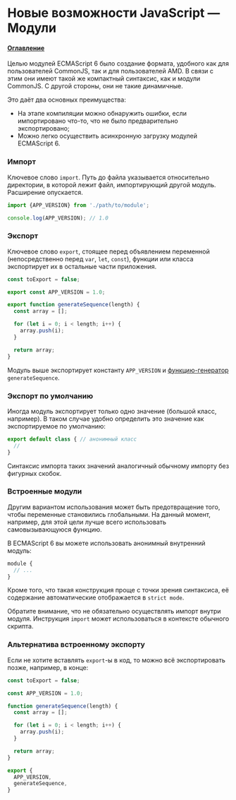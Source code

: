 # Новые возможности JavaScript — Модули

#### [Оглавление](../../../CONTENTS.md)

Целью модулей ECMAScript 6 было создание формата, удобного как для пользователей
CommonJS, так и для пользователей AMD. В связи с этим они имеют такой же компактный
синтаксис, как и модули CommonJS. С другой стороны, они не такие динамичные.

Это даёт два основных преимущества:
- На этапе компиляции можно обнаружить ошибки, если импортировано что-то, что не
было предварительно экспортировано;
- Можно легко осуществить асинхронную загрузку модулей ECMAScript 6.

### Импорт

Ключевое слово `import`. Путь до файла указывается относительно директории, в которой
лежит файл, импортирующий другой модуль. Расширение опускается.

```javascript
import {APP_VERSION} from './path/to/module';

console.log(APP_VERSION); // 1.0
```

### Экспорт

Ключевое слово `export`, стоящее перед объявлением переменной (непосредственно
перед `var`, `let`, `const`), функции или класса экспортирует их в остальные
части приложения.

```javascript
const toExport = false;

export const APP_VERSION = 1.0;

export function generateSequence(length) {
  const array = [];

  for (let i = 0; i < length; i++) {
    array.push(i);
  }

  return array;
}
```

Модуль выше экспортирует константу `APP_VERSION` и [функцию-генератор]() `generateSequence`.

### Экспорт по умолчанию

Иногда модуль экспортирует только одно значение (большой класс, например).
В таком случае удобно определить это значение как экспортируемое по умолчанию:

```javascript
export default class { // анонимный класс
  //
}
```

Синтаксис импорта таких значений аналогичный обычному импорту без фигурных скобок.

### Встроенные модули

Другим вариантом использования может быть предотвращение того, чтобы переменные
становились глобальными. На данный момент, например, для этой цели лучше всего
использовать самовызывающуюся функцию.

В ECMAScript 6 вы можете использовать анонимный внутренний модуль:

```javascript
module {
  // ...
}
```

Кроме того, что такая конструкция проще с точки зрения синтаксиса, её содержание
автоматические отображается в `strict mode`.

Обратите внимание, что не обязательно осуществлять импорт внутри модуля.
Инструкция `import` может использоваться в контексте обычного скрипта.

### Альтернатива встроенному экспорту

Если не хотите вставлять `export`-ы в код, то можно всё экспортировать позже,
например, в конце:

```javascript
const toExport = false;

const APP_VERSION = 1.0;

function generateSequence(length) {
  const array = [];

  for (let i = 0; i < length; i++) {
    array.push(i);
  }

  return array;
}

export {
  APP_VERSION,
  generateSequence,
}
```
